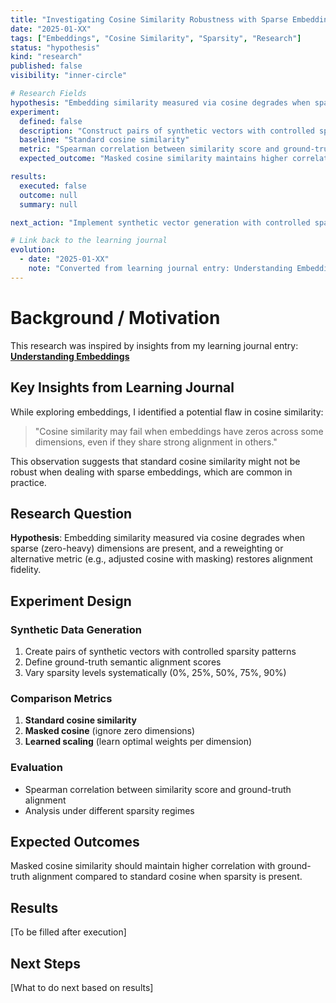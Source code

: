 ```yaml
---
title: "Investigating Cosine Similarity Robustness with Sparse Embeddings"
date: "2025-01-XX"
tags: ["Embeddings", "Cosine Similarity", "Sparsity", "Research"]
status: "hypothesis"
kind: "research"
published: false
visibility: "inner-circle"

# Research Fields
hypothesis: "Embedding similarity measured via cosine degrades when sparse (zero-heavy) dimensions are present, and a reweighting or alternative metric (e.g., adjusted cosine with masking) restores alignment fidelity."
experiment:
  defined: false
  description: "Construct pairs of synthetic vectors with controlled sparsity and known semantic alignment. Compare standard cosine, masked cosine, and learned scaling on their ability to reflect true similarity."
  baseline: "Standard cosine similarity"
  metric: "Spearman correlation between similarity score and ground-truth alignment under varying sparsity levels"
  expected_outcome: "Masked cosine similarity maintains higher correlation than vanilla cosine under sparsity."

results:
  executed: false
  outcome: null
  summary: null

next_action: "Implement synthetic vector generation with controlled sparsity patterns and define ground-truth alignment metrics."

# Link back to the learning journal
evolution:
  - date: "2025-01-XX"
    note: "Converted from learning journal entry: Understanding Embeddings - identified cosine similarity flaw with sparse dimensions"
---
```


# Background / Motivation

This research was inspired by insights from my learning journal entry: **[Understanding Embeddings](/garden/Vector_Embeddings)**

## Key Insights from Learning Journal

While exploring embeddings, I identified a potential flaw in cosine similarity:

> "Cosine similarity may fail when embeddings have zeros across some dimensions, even if they share strong alignment in others."

This observation suggests that standard cosine similarity might not be robust when dealing with sparse embeddings, which are common in practice.

## Research Question

**Hypothesis**: Embedding similarity measured via cosine degrades when sparse (zero-heavy) dimensions are present, and a reweighting or alternative metric (e.g., adjusted cosine with masking) restores alignment fidelity.

## Experiment Design

### Synthetic Data Generation
1. Create pairs of synthetic vectors with controlled sparsity patterns
2. Define ground-truth semantic alignment scores
3. Vary sparsity levels systematically (0%, 25%, 50%, 75%, 90%)

### Comparison Metrics
1. **Standard cosine similarity**
2. **Masked cosine** (ignore zero dimensions)
3. **Learned scaling** (learn optimal weights per dimension)

### Evaluation
- Spearman correlation between similarity score and ground-truth alignment
- Analysis under different sparsity regimes

## Expected Outcomes

Masked cosine similarity should maintain higher correlation with ground-truth alignment compared to standard cosine when sparsity is present.

## Results

[To be filled after execution]

## Next Steps

[What to do next based on results] 